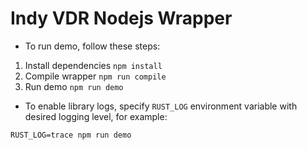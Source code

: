 # Indy VDR Nodejs Wrapper
- To run demo, follow these steps:
1. Install dependencies `npm install`
2. Compile wrapper `npm run compile`
3. Run demo `npm run demo`  

- To enable library logs, specify `RUST_LOG` environment variable with desired logging level, for example:
```shell script
RUST_LOG=trace npm run demo
```

